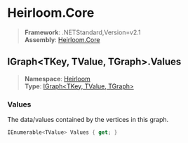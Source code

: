 # Heirloom.Core

> **Framework**: .NETStandard,Version=v2.1  
> **Assembly**: [Heirloom.Core][0]  

## IGraph\<TKey, TValue, TGraph>.Values

> **Namespace**: [Heirloom][0]  
> **Type**: [IGraph\<TKey, TValue, TGraph>][1]  

### Values

The data/values contained by the vertices in this graph.

```cs
IEnumerable<TValue> Values { get; }
```

[0]: ../Heirloom.Core.md
[1]: Heirloom.IGraph[TKey,TValue,TGraph].md
